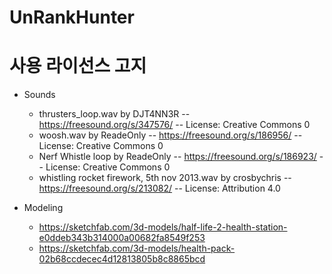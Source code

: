 # UnRankHunter



# 사용 라이선스 고지
- Sounds
	- thrusters_loop.wav by DJT4NN3R -- https://freesound.org/s/347576/ -- License: Creative Commons 0
	- woosh.wav by ReadeOnly -- https://freesound.org/s/186956/ -- License: Creative Commons 0
	- Nerf  Whistle loop by ReadeOnly -- https://freesound.org/s/186923/ -- License: Creative Commons 0
	- whistling rocket firework, 5th nov 2013.wav by crosbychris -- https://freesound.org/s/213082/ -- License: Attribution 4.0




- Modeling

	- https://sketchfab.com/3d-models/half-life-2-health-station-e0ddeb343b314000a00682fa8549f253
	- https://sketchfab.com/3d-models/health-pack-02b68ccdecec4d12813805b8c8865bcd